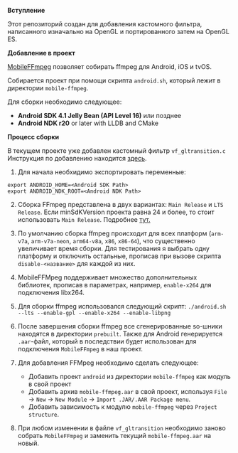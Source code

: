 **Вступление**

Этот репозиторий создан для добавления кастомного фильтра, написанного изначально на OpenGL и портированного затем на OpenGL ES.

**Добавление в проект**

[MobileFFmpeg]((https://github.com/tanersener/mobile-ffmpeg)) позволяет собирать ffmpeg для Android, iOS и tvOS.

Собирается проект при помощи скрипта `android.sh`, который лежит в директории `mobile-ffmpeg`.

Для сборки необходимо следующее:

- **Android SDK 4.1 Jelly Bean (API Level 16)** или позднее
- **Android NDK r20** or later with LLDB and CMake


**Процесс сборки**

В текущем проекте уже добавлен кастомный фильтр `vf_gltransition.c`
Инструкция по добавлению находится [здесь](https://github.com/transitive-bullshit/ffmpeg-gl-transition#building-ffmpeg).

1. Для начала необхидимо экспортировать переменные: 
```
export ANDROID_HOME=<Android SDK Path>
export ANDROID_NDK_ROOT=<Android NDK Path> 
```

2. Сборка FFmpeg представлена в двух вариантах: `Main Release` и `LTS Release`. Если minSdKVersion проекта равна 24 и более, то стоит использовать `Main Release`. Подробнее [тут.](https://github.com/transitive-bullshit/ffmpeg-gl-transition#building-ffmpeg)

3. По умолчанию сборка ffmpeg происходит для всех платформ (`arm-v7a`, `arm-v7a-neon`, `arm64-v8a`, `x86`, `x86-64`), что существенно увеличивает время сборки. Для тестирования я выбрать одну платформу и отключить остальные, прописав при вызове скрипта `disable-<название>` для каждой из них.

4. MobileFFMpeg поддерживает множество дополнительных библиотек, прописав в параметрах, например, `enable-x264` для подключения libx264.

5. Для сборки ffmpeg использовался следующий скрипт: `./android.sh --lts --enable-gpl --enable-x264 --enable-libpng`

6. После завершения сборки ffmpeg вcе сгенерированные so-шники находятся в директории `prebuilt`. Также для Android генерируется `.aar`-файл, который в последствии будет использован для подключения `MobileFFmpeg` в наш проект.

7. Для добавления FFMpeg необходимо сделать следующее: 
    - Добавить проект `android` из директории `mobile-ffmpeg` как модуль в свой проект
    - Добавить архив `mobile-ffmpeg.aar` в свой проект, используя `File` -> `New` -> `New Module` -> `Import .JAR/.AAR Package menu`.
    - Добавить зависимость к модулю `mobile-ffmpeg` через `Project structure`.
    
8. При любом изменении в файле `vf_gltransition` необходимо заново собрать `MobileFFmpeg` и заменить текущий `mobile-ffmpeg.aar` на новый.
